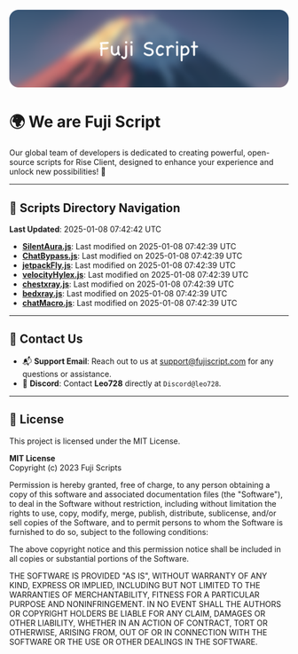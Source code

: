 ![Banner](.github/b.webp)

# 🌍 **We are Fuji Script**

Our global team of developers is dedicated to creating powerful, open-source scripts for Rise Client, designed to enhance your experience and unlock new possibilities! 🌟

---
<!-- SCRIPTS_NAVIGATION_START -->
## 📂 **Scripts Directory Navigation**

**Last Updated**: 2025-01-08 07:42:42 UTC

- **[SilentAura.js](scripts/SilentAura.js)**: Last modified on 2025-01-08 07:42:39 UTC
- **[ChatBypass.js](scripts/ChatBypass.js)**: Last modified on 2025-01-08 07:42:39 UTC
- **[jetpackFly.js](scripts/jetpackFly.js)**: Last modified on 2025-01-08 07:42:39 UTC
- **[velocityHylex.js](scripts/velocityHylex.js)**: Last modified on 2025-01-08 07:42:39 UTC
- **[chestxray.js](scripts/chestxray.js)**: Last modified on 2025-01-08 07:42:39 UTC
- **[bedxray.js](scripts/bedxray.js)**: Last modified on 2025-01-08 07:42:39 UTC
- **[chatMacro.js](scripts/chatMacro.js)**: Last modified on 2025-01-08 07:42:39 UTC

<!-- SCRIPTS_NAVIGATION_END -->

---

## 💬 **Contact Us**  
- 📬 **Support Email**: Reach out to us at [support@fujiscript.com](mailto:support@fujiscript.com) for any questions or assistance.  
- 💬 **Discord**: Contact **Leo728** directly at `Discord@leo728`.

---

## 📜 **License**

This project is licensed under the MIT License.  

**MIT License**  
Copyright (c) 2023 Fuji Scripts  

Permission is hereby granted, free of charge, to any person obtaining a copy of this software and associated documentation files (the "Software"), to deal in the Software without restriction, including without limitation the rights to use, copy, modify, merge, publish, distribute, sublicense, and/or sell copies of the Software, and to permit persons to whom the Software is furnished to do so, subject to the following conditions:  

The above copyright notice and this permission notice shall be included in all copies or substantial portions of the Software.  

THE SOFTWARE IS PROVIDED "AS IS", WITHOUT WARRANTY OF ANY KIND, EXPRESS OR IMPLIED, INCLUDING BUT NOT LIMITED TO THE WARRANTIES OF MERCHANTABILITY, FITNESS FOR A PARTICULAR PURPOSE AND NONINFRINGEMENT. IN NO EVENT SHALL THE AUTHORS OR COPYRIGHT HOLDERS BE LIABLE FOR ANY CLAIM, DAMAGES OR OTHER LIABILITY, WHETHER IN AN ACTION OF CONTRACT, TORT OR OTHERWISE, ARISING FROM, OUT OF OR IN CONNECTION WITH THE SOFTWARE OR THE USE OR OTHER DEALINGS IN THE SOFTWARE.  
